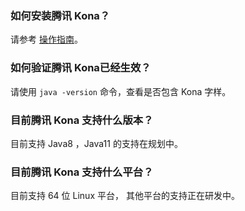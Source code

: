 ### 如何安装腾讯 Kona？

请参考 [操作指南](https://cloud.tencent.com/document/product/1149/38537)。

### 如何验证腾讯 Kona已经生效？

请使用 `java -version` 命令，查看是否包含 Kona 字样。

### 目前腾讯 Kona 支持什么版本？

目前支持 Java8 ，Java11 的支持在规划中。


### 目前腾讯 Kona 支持什么平台？
目前支持 64 位 Linux 平台， 其他平台的支持正在研发中。

